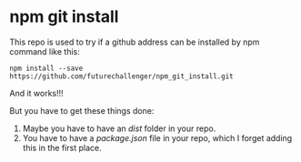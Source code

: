 # npm git install

This repo is used to try if a github address can be installed by npm command like this:

```
npm install --save https://github.com/futurechallenger/npm_git_install.git 
```

And it works!!!

But you have to get these things done:
1. Maybe you have to have an *dist* folder in your repo.
2. You have to have a *package.json* file in your repo, which I forget adding this in the first place.
